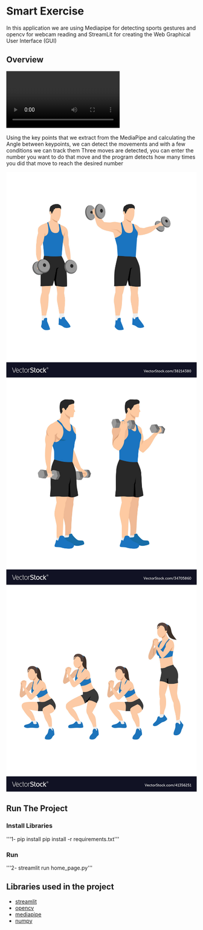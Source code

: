 # Smart Exercise
In this application we are using Mediapipe for detecting sports gestures and opencv for webcam reading and StreamLit for creating the Web Graphical User Interface (GUI)


## Overview 
![alt Text](https://github.com/meysamraz/Smart_Exercise/blob/master/src/test.mp4)

Using the key points that we extract from the MediaPipe and calculating the Angle between keypoints, we can detect the movements and with a few conditions we can track them Three moves are detected, you can enter the number you want to do that move and the program detects how many times you did that move to reach the desired number

![alt-text-1](https://github.com/meysamraz/Smart_Exercise/blob/master/src/side_arises.jpg "Side Arises") ![alt-text-2](https://github.com/meysamraz/Smart_Exercise/blob/master/src/standing_cruls.jpg "Standing Cruls") ![alt-text-3](https://github.com/meysamraz/Smart_Exercise/blob/master/src/squats.jpg "Squats")

## Run The Project 

### Install Libraries
'''1- pip install pip install -r requirements.txt'''
### Run 
'''2- streamlit run home_page.py'''

##  Libraries used in the project

- [streamlit](https://streamlit.io/)
- [opencv](https://opencv.org/)
- [mediapipe](https://google.github.io/mediapipe/)
- [numpy](https://numpy.org/)



